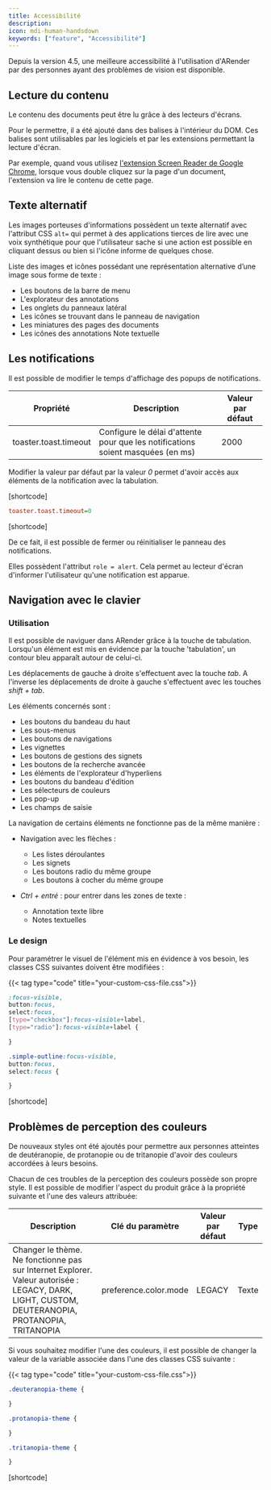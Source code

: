 ```yaml
---
title: Accessibilité
description:
icon: mdi-human-handsdown
keywords: ["feature", "Accessibilité"]
---
```


Depuis la version 4.5, une meilleure accessibilité à l'utilisation d'ARender par des personnes ayant des problèmes de vision est disponible.

## Lecture du contenu

Le contenu des documents peut être lu grâce à des lecteurs d'écrans. 

Pour le permettre, il a été ajouté dans des balises à l'intérieur du DOM. Ces balises sont utilisables par les logiciels et par les extensions permettant la lecture d'écran. 

Par exemple, quand vous utilisez [l'extension Screen Reader de Google Chrome](https://chrome.google.com/webstore/detail/screen-reader/kgejglhpjiefppelpmljglcjbhoiplfn), lorsque vous double cliquez sur la page d'un document, l'extension va lire le contenu de cette page. 

## Texte alternatif

Les images porteuses d'informations possèdent un texte alternatif avec l'attribut CSS `alt=` qui permet à des applications tierces de lire avec une voix synthétique pour que l'utilisateur sache si une action est possible en cliquant dessus ou bien si l'icône informe de quelques chose.

Liste des images et icônes possédant une représentation alternative d’une image sous forme de texte :

- Les boutons de la barre de menu
- L'explorateur des annotations
- Les onglets du panneaux latéral
- Les icônes se trouvant dans le panneau de navigation
- Les miniatures des pages des documents
- Les icônes des annotations Note textuelle


## Les notifications

Il est possible de modifier le temps d'affichage des popups de notifications. 

| Propriété                    | Description                                                                      | Valeur par défaut |
| ---------------------------- | -------------------------------------------------------------------------------- | ----------------- |
| toaster.toast.timeout        | Configure le délai d'attente pour que les notifications soient masquées (en ms)  | 2000              |


Modifier la valeur par défaut par la valeur *0* permet d'avoir accès aux éléments de la notification avec la tabulation. 

[shortcode]

```cfg
toaster.toast.timeout=0
```

[shortcode]

De ce fait, il est possible de fermer ou réinitialiser le panneau des notifications.


Elles possèdent l'attribut `role = alert`. Cela permet au lecteur d'écran d'informer l'utilisateur qu'une notification est apparue.


## Navigation avec le clavier

### Utilisation

Il est possible de naviguer dans ARender grâce à la touche de tabulation. Lorsqu'un élément est mis en évidence par la touche 'tabulation', un contour bleu apparaît autour de celui-ci.
 
Les déplacements de gauche à droite s'effectuent avec la touche *tab*. A l'inverse les déplacements de droite à gauche s'effectuent avec les touches *shift + tab*.

Les éléments concernés sont : 
- Les boutons du bandeau du haut
- Les sous-menus 
- Les boutons de navigations 
- Les vignettes
- Les boutons de gestions des signets
- Les boutons de la recherche avancée
- Les éléments de l'explorateur d'hyperliens
- Les boutons du bandeau d'édition
- Les sélecteurs de couleurs
- Les pop-up 
- Les champs de saisie


La navigation de certains éléments ne fonctionne pas de la même manière : 

- Navigation avec les flèches :
    - Les listes déroulantes
    - Les signets
    - Les boutons radio du même groupe 
    - Les boutons à cocher du même groupe 

- *Ctrl + entré* :
    pour entrer dans les zones de texte :
    - Annotation texte libre 
    - Notes textuelles


### Le design 

Pour paramétrer le visuel de l'élément mis en évidence à vos besoin, les classes CSS suivantes doivent être modifiées :  

{{< tag type="code" title="your-custom-css-file.css">}}

```css
:focus-visible,
button:focus,
select:focus,
[type="checkbox"]:focus-visible+label,
[type="radio"]:focus-visible+label {

}

.simple-outline:focus-visible,
button:focus,
select:focus {

}
```

[shortcode]

## Problèmes de perception des couleurs 

De nouveaux styles ont été ajoutés pour permettre aux personnes atteintes de deutéranopie, de protanopie ou de tritanopie d'avoir des couleurs accordées à leurs besoins.

Chacun de ces troubles de la perception des couleurs possède son propre style. Il est possible de modifier l'aspect du produit grâce à la propriété suivante et l'une des valeurs attribuée: 

| Description                                                                                                                                     | Clé du paramètre        | Valeur par défaut | Type    |
| ----------------------------------------------------------------------------------------------------------------------------------------------- | ----------------------- | ----------------- | ------- |
| Changer le thème. Ne fonctionne pas sur Internet Explorer. Valeur autorisée : LEGACY, DARK, LIGHT, CUSTOM, DEUTERANOPIA, PROTANOPIA, TRITANOPIA | preference.color.mode   | LEGACY            | Texte   |



Si vous souhaitez modifier l'une des couleurs, il est possible de changer la valeur de la variable associée dans l'une des classes CSS suivante :

{{< tag type="code" title="your-custom-css-file.css">}}

```css
.deuteranopia-theme {

}

.protanopia-theme { 

}

.tritanopia-theme {

}
```

[shortcode]
